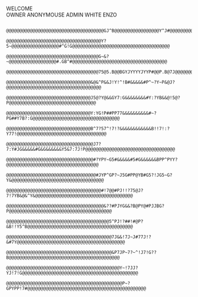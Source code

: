 WELCOME   
OWNER ANONYMOUSE
ADMIN WHITE ENZO




                                                  @@@@@@@@@@@@@@@@@@@@@@@@@@@@@@@@@@@@@GJ^B@@@@@@@@@@@@@@@@@Y^J#@@@@@@@@@@@@@@@@@@@@@@@@@@@@@@@@@@@@@@
                                                  @@@@@@@@@@@@@@@@@@@@@@@@@@@@@@@@@@@@Y?5~@@@@@@@@@@@@@@@@@@#^G!G@@@@@@@@@@@@@@@@@@@@@@@@@@@@@@@@@@@@@
                                                  @@@@@@@@@@@@@@@@@@@@@@@@@@@@@@@@@@@G~&?~@@@@@@@@@@@@@@@@@@#.GB^#@@@@@@@@@@@@@@@@@@@@@@@@@@@@@@@@@@@@
                                                  @@@@@@@@@@@@@@@@@@@@@@@@@@@@@@@@@@@75@5.B@@BGYJYYYYJYYP#@@P.B@7J@@@@@@@@@@@@@@@@@@@@@@@@@@@@@@@@@@@@
                                                  @@@@@@@@@@@@@@@@@@@@@@@@@@@@@@@@&@&^P&&J!Y!^!B#&&&&&#P^~?Y~P&@J?@@@@@@@@@@@@@@@@@@@@@@@@@@@@@@@@@@@@
                                                  @@@@@@@@@@@@@@@@@@@@@@@@@@@@@@@@J5@?Y@&&GY7:G&&&&&&&&#Y:?YB&&@!5@?P@@@@@@@@@@@@@@@@@@@@@@@@@@@@@@@@@
                                                  @@@@@@@@@@@@@@@@@@@@@@@@@@@@@@@@Y:YG!P##PP77&&&&&&&&&&#~?PG##Y7B?:G@@@@@@@@@@@@@@@@@@@@@@@@@@@@@@@@@
                                                  @@@@@@@@@@@@@@@@@@@@@@@@@@@@@@@@B^7?57^!7!?&&&&&&&&&&&&B!!7!:?Y77!@@@@@@@@@@@@@@@@@@@@@@@@@@@@@@@@@@
                                                  @@@@@@@@@@@@@@@@@@@@@@@@@@@@@@@@@J7?7:Y#JG&&&&&#G&G&&&&&&Y5&7:7J!P@@@@@@@@@@@@@@@@@@@@@@@@@@@@@@@@@@
                                                  @@@@@@@@@@@@@@@@@@@@@@@@@@@@@@@@@#?YPY~G5#&&&&&#5#G&&&&&&BPP^PYY?@@@@@@@@@@@@@@@@@@@@@@@@@@@@@@@@@@@
                                                  @@@@@@@@@@@@@@@@@@@@@@@@@@@@@@@@@@#JYP^GP?~J5G#PP@YB#G5?!JG5~G?Y&@@@@@@@@@@@@@@@@@@@@@@@@@@@@@@@@@@@
                                                  @@@@@@@@@@@@@@@@@@@@@@@@@@@@@@@@@@@@#!7@@#PJ!!?75@J?7!7YB&@&^Y&@@@@@@@@@@@@@@@@@@@@@@@@@@@@@@@@@@@@@
                                                  @@@@@@@@@@@@@@@@@@@@@@@@@@@@@@@@@@@@@&??#PJYG&&?B@PY@#PJJBG?P@@@@@@@@@@@@@@@@@@@@@@@@@@@@@@@@@@@@@@@
                                                  @@@@@@@@@@@@@@@@@@@@@@@@@@@@@@@@@@@@@@@5^PJ!?##!#@P?&B!!Y5^B@@@@@@@@@@@@@@@@@@@@@@@@@@@@@@@@@@@@@@@@
                                                  @@@@@@@@@@@@@@@@@@@@@@@@@@@@@@@@@@@@@@@@7J&&!7J~J#77J!?&#7Y@@@@@@@@@@@@@@@@@@@@@@@@@@@@@@@@@@@@@@@@@
                                                  @@@@@@@@@@@@@@@@@@@@@@@@@@@@@@@@@@@@@@@@&P7JP~7?~^!J7!G??B@@@@@@@@@@@@@@@@@@@@@@@@@@@@@@@@@@@@@@@@@@
                                                  @@@@@@@@@@@@@@@@@@@@@@@@@@@@@@@@@@@@@@@@@@@Y~!7JJ?YJ!7!G@@@@@@@@@@@@@@@@@@@@@@@@@@@@@@@@@@@@@@@@@@@@
                                                  @@@@@@@@@@@@@@@@@@@@@@@@@@@@@@@@@@@@@@@@@@@@P~?GPYPP!7#@@@@@@@@@@@@@@@@@@@@@@@@@@@@@@@@@@@@@@@@@@@@@
